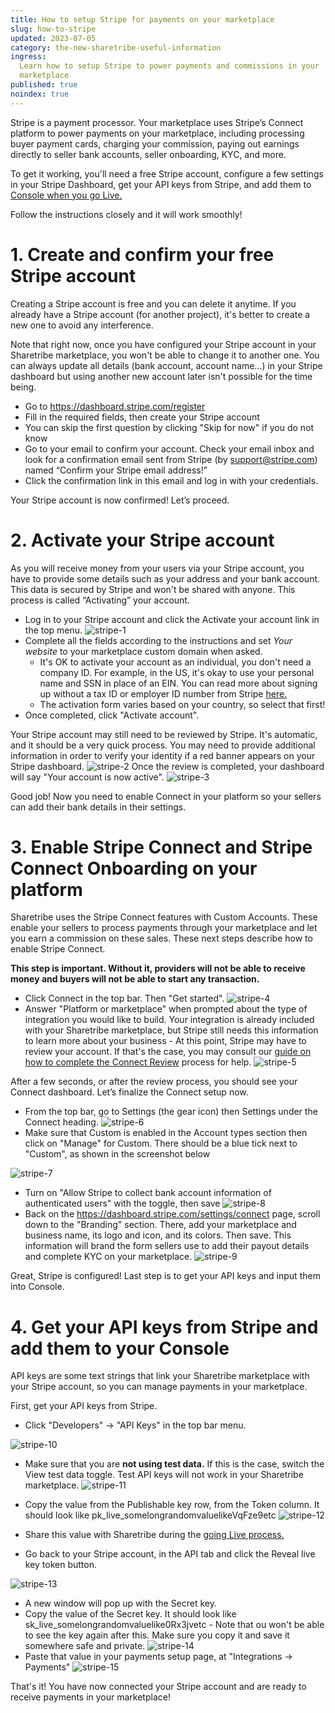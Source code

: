 ```yaml
---
title: How to setup Stripe for payments on your marketplace
slug: how-to-stripe
updated: 2023-07-05
category: the-new-sharetribe-useful-information
ingress:
  Learn how to setup Stripe to power payments and commissions in your
  marketplace
published: true
noindex: true
---
```


Stripe is a payment processor. Your marketplace uses Stripe’s Connect
platform to power payments on your marketplace, including processing
buyer payment cards, charging your commission, paying out earnings
directly to seller bank accounts, seller onboarding, KYC, and more.

To get it working, you'll need a free Stripe account, configure a few
settings in your Stripe Dashboard, get your API keys from Stripe, and
add them to
[Console when you go Live.](https://www.sharetribe.com/docs/the-new-sharetribe/going-live/)

Follow the instructions closely and it will work smoothly!

# 1. Create and confirm your free Stripe account

Creating a Stripe account is free and you can delete it anytime. If you
already have a Stripe account (for another project), it's better to
create a new one to avoid any interference.

Note that right now, once you have configured your Stripe account in
your Sharetribe marketplace, you won't be able to change it to another
one. You can always update all details (bank account, account name...)
in your Stripe dashboard but using another new account later isn't
possible for the time being.

- Go to https://dashboard.stripe.com/register
- Fill in the required fields, then create your Stripe account
- You can skip the first question by clicking "Skip for now" if you do
  not know
- Go to your email to confirm your account. Check your email inbox and
  look for a confirmation email sent from Stripe (by support@stripe.com)
  named “Confirm your Stripe email address!”
- Click the confirmation link in this email and log in with your
  credentials.

Your Stripe account is now confirmed! Let’s proceed.

# 2. Activate your Stripe account

As you will receive money from your users via your Stripe account, you
have to provide some details such as your address and your bank account.
This data is secured by Stripe and won't be shared with anyone. This
process is called “Activating” your account.

- Log in to your Stripe account and click the Activate your account link
  in the top menu. ![stripe-1](./stripe-1.png)
- Complete all the fields according to the instructions and set _Your
  website_ to your marketplace custom domain when asked.
  - It's OK to activate your account as an individual, you don't need a
    company ID. For example, in the US, it's okay to use your personal
    name and SSN in place of an EIN. You can read more about signing up
    without a tax ID or employer ID number from Stripe
    [here.](https://support.stripe.com/questions/signing-up-for-a-us-stripe-account-without-a-tax-id-or-employer-id-number)
  - The activation form varies based on your country, so select that
    first!
- Once completed, click "Activate account".

Your Stripe account may still need to be reviewed by Stripe. It's
automatic, and it should be a very quick process. You may need to
provide additional information in order to verify your identity if a red
banner appears on your Stripe dashboard. ![stripe-2](./stripe-2.png)
Once the review is completed, your dashboard will say "Your account is
now active". ![stripe-3](./stripe-3.png)

Good job! Now you need to enable Connect in your platform so your
sellers can add their bank details in their settings.

# 3. Enable Stripe Connect and Stripe Connect Onboarding on your platform

Sharetribe uses the Stripe Connect features with Custom Accounts. These
enable your sellers to process payments through your marketplace and let
you earn a commission on these sales. These next steps describe how to
enable Stripe Connect.

**This step is important. Without it, providers will not be able to
receive money and buyers will not be able to start any transaction.**

- Click Connect in the top bar. Then "Get started".
  ![stripe-4](./stripe-4.png)
- Answer "Platform or marketplace" when prompted about the type of
  integration you would like to build. Your integration is already
  included with your Sharetribe marketplace, but Stripe still needs this
  information to learn more about your business - At this point, Stripe
  may have to review your account. If that's the case, you may consult
  our
  [guide on how to complete the Connect Review](https://www.sharetribe.com/docs/how-to/stripe-connect-platform-review/)
  process for help. ![stripe-5](./stripe-5.png)

After a few seconds, or after the review process, you should see your
Connect dashboard. Let’s finalize the Connect setup now.

- From the top bar, go to Settings (the gear icon) then Settings under
  the Connect heading. ![stripe-6](./stripe-6.png)
- Make sure that Custom is enabled in the Account types section then
  click on "Manage" for Custom. There should be a blue tick next to
  "Custom", as shown in the screenshot below

![stripe-7](./stripe-7.png)

- Turn on "Allow Stripe to collect bank account information of
  authenticated users" with the toggle, then save
  ![stripe-8](./stripe-8.png)
- Back on the https://dashboard.stripe.com/settings/connect page, scroll
  down to the "Branding" section. There, add your marketplace and
  business name, its logo and icon, and its colors. Then save. This
  information will brand the form sellers use to add their payout
  details and complete KYC on your marketplace.
  ![stripe-9](./stripe-9.png)

Great, Stripe is configured! Last step is to get your API keys and input
them into Console.

# 4. Get your API keys from Stripe and add them to your Console

API keys are some text strings that link your Sharetribe marketplace
with your Stripe account, so you can manage payments in your
marketplace.

First, get your API keys from Stripe.

- Click "Developers" → "API Keys" in the top bar menu.

![stripe-10](./stripe-10.png)

- Make sure that you are **not using test data.** If this is the case,
  switch the View test data toggle. Test API keys will not work in your
  Sharetribe marketplace. ![stripe-11](./stripe-11.png)

- Copy the value from the Publishable key row, from the Token column. It
  should look like pk_live_somelongrandomvaluelikeVqFze9etc
  ![stripe-12](./stripe-12.png)
- Share this value with Sharetribe during the
  [going Live process.](https://www.sharetribe.com/docs/the-new-sharetribe/going-live/)

- Go back to your Stripe account, in the API tab and click the Reveal
  live key token button.

![stripe-13](./stripe-13.png)

- A new window will pop up with the Secret key.
- Copy the value of the Secret key. It should look like
  sk_live_somelongrandomvaluelike0Rx3jvetc - Note that ou won't be able
  to see the key again after this. Make sure you copy it and save it
  somewhere safe and private. ![stripe-14](./stripe-14.png)
- Paste that value in your payments setup page, at "Integrations ->
  Payments" ![stripe-15](./stripe-15.png)

That's it! You have now connected your Stripe account and are ready to
receive payments in your marketplace!

